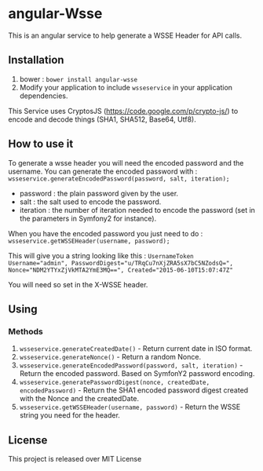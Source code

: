 # angular-Wsse

This is an angular service to help generate a WSSE Header for API calls.

## Installation

1. bower : `bower install angular-wsse`
2. Modify your application to include `wsseservice` in your application dependencies.

This Service uses CryptosJS (https://code.google.com/p/crypto-js/) to encode and decode things (SHA1, SHA512, Base64, Utf8).


## How to use it

To generate a wsse header you will need the encoded password and the username.
You can generate the encoded password with :
`wsseservice.generateEncodedPassword(password, salt, iteration);`

* password : the plain password given by the user.
* salt : the salt used to encode the password.
* iteration : the number of iteration needed to encode the password (set in the parameters in Symfony2 for instance).

When you have the encoded password you just need to do :
`wsseservice.getWSSEHeader(username, password);`

This will give you a string looking like this : `UsernameToken Username="admin", PasswordDigest="u/TRqCu7nXjZRA5sX7bC5NZodsQ=", Nonce="NDM2YTYxZjVkMTA2YmE3MQ==", Created="2015-06-10T15:07:47Z"`

You will need so set in the X-WSSE header.


## Using

### Methods

1. `wsseservice.generateCreatedDate()` - Return current date in ISO format.
2. `wsseservice.generateNonce()` - Return a random Nonce.
3. `wsseservice.generateEncodedPassword(password, salt, iteration)` - Return the encoded password. Based on SymfonY2 password encoding.
4. `wsseservice.generatePasswordDigest(nonce, createdDate, encodedPassword)` - Return the SHA1 encoded password digest created with the Nonce and the createdDate.
5. `wsseservice.getWSSEHeader(username, password)` - Return the WSSE string you need for the header.


## License

This project is released over MIT License